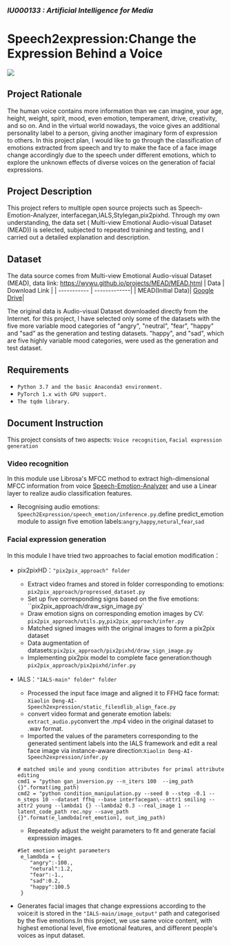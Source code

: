 ### <em>IU000133 : Artificial Intelligence for Media</em>
# Speech2expression:Change the Expression Behind a Voice
![](https://git.arts.ac.uk/21001319/Speech2expression/blob/main/IALS-main/image_output/happy/001.wav377e.jpg?raw=true)
## Project Rationale
The human voice contains more information than we can imagine, your age, height, weight, spirit, mood, even emotion, temperament, drive, creativity, and so on. And in the virtual world nowadays, the voice gives an additional personality label to a person, giving another imaginary form of expression to others. In this project plan, I would like to go through the classification of emotions extracted from speech and try to make the face of a face image change accordingly due to the speech under different emotions, which to explore the unknown effects of diverse voices on the generation of facial expressions.

## Project Description
This project refers to multiple open source projects such as Speech-Emotion-Analyzer, interfacegan,IALS,Stylegan,pix2pixhd. Through my own understanding, the data set ( Multi-view Emotional Audio-visual Dataset (MEAD)) is selected, subjected to repeated training and testing, and I carried out a detailed explanation and description.

## Dataset
The data source comes from Multi-view Emotional Audio-visual Dataset (MEAD), data link: https://wywu.github.io/projects/MEAD/MEAD.html
| Data        | Download Link |
| ----------- | -------------|
| MEAD(Initial Data)| [Google Drive](https://drive.google.com/drive/folders/1GwXP-KpWOxOenOxITTsURJZQ_1pkd4-j)|

The original data is Audio-visual Dataset downloaded directly from the Internet. for this project, I have selected only some of the datasets with the five more variable mood categories of "angry", "neutral", "fear", "happy" and "sad" as the generation and testing datasets. "happy", and "sad", which are five highly variable mood categories, were used as the generation and test dataset.

## Requirements 
* `Python 3.7 and the basic Anaconda3 environment. `
* `PyTorch 1.x with GPU support.`
* `The tqdm library.`

## Document Instruction
This project consists of two aspects: `Voice recognition`, `Facial expression generation`
### Video recognition
In this module use Librosa's MFCC method to extract high-dimensional MFCC information from voice [Speech-Emotion-Analyzer](https://github.com/DimensionNXG/Speech-Emotion-Analyzer) and use a Linear layer to realize audio classification features. 
- Recognising audio emotions: `Speech2Expression/speech_emotion/inference.py`.define predict_emotion module to assign five emotion labels:`angry`,`happy`,`netural`,`fear`,`sad`

### Facial expression generation
In this module I have tried two approaches to facial emotion modification： 

- pix2pixHD：`"pix2pix_approach" folder`
  - Extract video frames and stored in folder corresponding to emotions: `pix2pix_approach/propressed_dataset.py`
  - Set up five corresponding signs based on the five emotions: ``pix2pix_approach/draw_sign_image.py`
  - Draw emotion signs on corresponding emotion images by CV: `pix2pix_approach/utils.py`,`pix2pix_approach/infer.py`
  - Matched signed images with the original images to form a pix2pix dataset
  - Data augmentation of datasets:`pix2pix_approach/pix2pixhd/draw_sign_image.py`
  - Implementing pix2pix model to complete face generation:though `pix2pix_approach/pix2pixhd/infer.py`
   
- IALS：`"IALS-main" folder" folder`
  - Processed the input face image and aligned it to FFHQ face format: `Xiaolin Deng-AI-Speech2expression/static_filesdlib_align_face.py`
  - convert video format and generate emotion labels: `extract_audio.py`convert the .mp4 video in the original dataset to .wav format.
  - Imported the values of the parameters corresponding to the generated sentiment labels into the IALS framework and edit a real face image via instance-aware direction:`Xiaolin Deng-AI-Speech2expression/infer.py`
   ```
   # matched smile and young condition attributes for primal attribute editing
   cmd1 = "python gan_inversion.py --n_iters 100  --img_path {}".format(img_path)
   cmd2 = "python condition_manipulation.py --seed 0 --step -0.1 --n_steps 10 --dataset ffhq --base interfacegan\--attr1 smiling --attr2 young --lambda1 {} --lambda2 0.3 --real_image 1 --latent_code_path rec.npy --save_path {}".format(e_lamdbda[ret_emotion], out_img_path)
   ```
  - Repeatedly adjust the weight parameters to fit and generate facial expression images.   
  ```
  #Set emotion weight parameters
   e_lamdbda = {
      "angry":-100.,
      "netural":1.2,
      "fear":-1.,
      "sad":0.2,
      "happy":100.5
   }
  ```
- Generates facial images that change expressions according to the voice:it is stored in the `"IALS-main/image_output"` path and categorised by the five emotions.In this project, we use same voice content, with highest emotional level, five emotional features, and different people's voices as input dataset.

